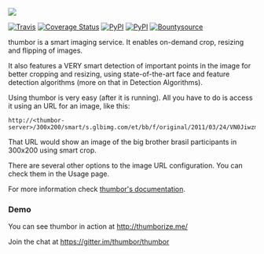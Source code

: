 [<img src="https://raw.github.com/thumbor/thumbor/master/logo-thumbor.png">](https://github.com/thumbor/thumbor)

[![Travis](https://img.shields.io/travis/thumbor/thumbor.svg)](http://travis-ci.org/thumbor/thumbor) [![Coverage Status](https://coveralls.io/repos/thumbor/thumbor/badge.svg?branch=feature%2Fnosetests&service=github)](https://coveralls.io/github/thumbor/thumbor?branch=feature%2Fnosetests) [![PyPI](https://img.shields.io/pypi/dm/thumbor.svg)](https://pypi.python.org/pypi/thumbor) [![PyPI](https://img.shields.io/pypi/v/thumbor.svg)](https://pypi.python.org/pypi/thumbor) [![Bountysource](https://img.shields.io/bountysource/team/thumbor/activity.svg)](https://www.bountysource.com/teams/thumbor/issues?tracker_ids=257692)

thumbor is a smart imaging service. It enables on-demand crop, resizing and flipping of images.

It also features a VERY smart detection of important points in the image for better cropping and resizing, using state-of-the-art face and feature detection algorithms (more on that in Detection Algorithms).

Using thumbor is very easy (after it is running). All you have to do is access it using an URL for an image, like this:

```
http://<thumbor-server>/300x200/smart/s.glbimg.com/et/bb/f/original/2011/03/24/VN0JiwzmOw0b0lg.jpg
```

That URL would show an image of the big brother brasil participants in 300x200 using smart crop.

There are several other options to the image URL configuration. You can check them in the Usage page.

For more information check [thumbor's
documentation](https://github.com/globocom/thumbor/wiki "thumbor docs").

### Demo

You can see thumbor in action at http://thumborize.me/



Join the chat at https://gitter.im/thumbor/thumbor
